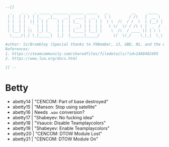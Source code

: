 ```lua
--[[
  _    _ _   _ _____ _______ ______ _____   __          __     _____  
 | |  | | \ | |_   _|__   __|  ____|  __ \  \ \        / /\   |  __ \ 
 | |  | |  \| | | |    | |  | |__  | |  | |  \ \  /\  / /  \  | |__) |
 | |  | | . ` | | |    | |  |  __| | |  | |   \ \/  \/ / /\ \ |  _  / 
 | |__| | |\  |_| |_   | |  | |____| |__| |    \  /\  / ____ \| | \ \ 
  \____/|_| \_|_____|  |_|  |______|_____/      \/  \/_/    \_\_|  \_\

Author: SirBrambley (Special thanks to F9Bomber, JJ, GBD, N1, and the entire community)
References:
1. https://steamcommunity.com/sharedfiles/filedetails/?id=1488402495
2. https://www.lua.org/docs.html

]] --
```
# Betty
- abetty14 | "CENCOM: Part of base destroyed"
- abetty15 | "Manson: Stop using satellite"
- abetty16 | Needs `.wav` conversion?
- abetty17 | "Shabeyev: No fucking idea"
- abetty18 | "Vsauce: Disable Teamplaycolors"
- abetty19 | "Shabeyev: Enable Teamplaycolors"
- abetty20 | "CENCOM: DTOW Module Lost"
- abetty21 | "CENCOM: DTOW Module On"
